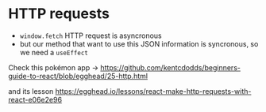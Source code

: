 # HTTP requests

- `window.fetch` HTTP request is asyncronous
- but our method that want to use this JSON information is syncronous, so we need a `useEffect`

Check this pokémon app -> https://github.com/kentcdodds/beginners-guide-to-react/blob/egghead/25-http.html

and its lesson https://egghead.io/lessons/react-make-http-requests-with-react-e06e2e96

